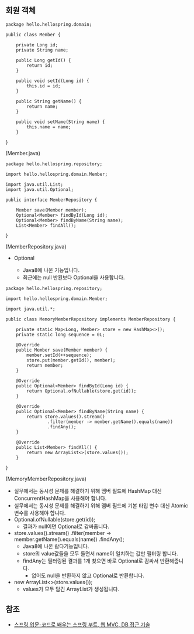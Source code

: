 ## 회원 객체
```
package hello.hellospring.domain;

public class Member {

    private Long id;
    private String name;

    public Long getId() {
        return id;
    }

    public void setId(Long id) {
        this.id = id;
    }

    public String getName() {
        return name;
    }

    public void setName(String name) {
        this.name = name;
    }

}
```
(Member.java)

```
package hello.hellospring.repository;

import hello.hellospring.domain.Member;

import java.util.List;
import java.util.Optional;

public interface MemberRepository {

    Member save(Member member);
    Optional<Member> findById(Long id);
    Optional<Member> findByName(String name);
    List<Member> findAll();

}
```
(MemberRepository.java)
* Optional<Member>
  * Java8에 나온 기능입니다.
  * 최근에는 null 반환보다 Optional을 사용합니다.

```
package hello.hellospring.repository;

import hello.hellospring.domain.Member;

import java.util.*;

public class MemoryMemberRepository implements MemberRepository {

    private static Map<Long, Member> store = new HashMap<>();
    private static long sequence = 0L;

    @Override
    public Member save(Member member) {
        member.setId(++sequence);
        store.put(member.getId(), member);
        return member;
    }

    @Override
    public Optional<Member> findById(Long id) {
        return Optional.ofNullable(store.get(id));
    }

    @Override
    public Optional<Member> findByName(String name) {
        return store.values().stream()
                .filter(member -> member.getName().equals(name))
                .findAny();
    }

    @Override
    public List<Member> findAll() {
        return new ArrayList<>(store.values());
    }

}
```
(MemoryMemberRepository.java)
* 실무에서는 동시성 문제를 해결하기 위해 멤버 필드에 HashMap 대신 ConcurrentHashMap을 사용해야 합니다.
* 실무에서는 동시성 문제를 해결하기 위해 멤버 필드에 기본 타입 변수 대신 Atomic 변수를 사용해야 합니다.
* Optional.ofNullable(store.get(id));
  * 결과가 null이면 Optional로 감싸줍니다.
* store.values().stream()
    .filter(member -> member.getName().equals(name))
    .findAny();
  * Java8에 나온 람다기능입니다.
  * store의 value값들을 모두 돌면서 name이 일치하는 값만 필터링 합니다.
  * findAny는 필터링된 결과를 1개 찾으면 바로 Optional로 감싸서 반환해줍니다.
     * 없어도 null을 반환하지 않고 Optional로 반환합니다.
* new ArrayList<>(store.values());
  * values가 모두 담긴 ArrayList가 생성됩니다.

## 참조
* [스프링 입문-코드로 배우는 스프링 부트, 웹 MVC, DB 접근 기술](https://www.inflearn.com/course/%EC%8A%A4%ED%94%84%EB%A7%81-%EC%9E%85%EB%AC%B8-%EC%8A%A4%ED%94%84%EB%A7%81%EB%B6%80%ED%8A%B8/dashboard)